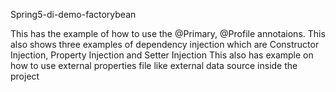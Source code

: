 Spring5-di-demo-factorybean

This has the example of how to use the @Primary, @Profile annotaions.
This also shows three examples of dependency injection which are Constructor Injection, Property Injection and Setter Injection
This also has example on how to use external properties file like external data source inside the project
